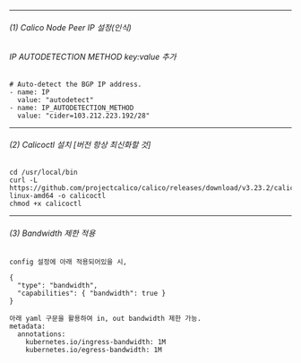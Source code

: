 

---
###### (1) Calico Node Peer IP 설정(인식)

###### IP AUTODETECTION METHOD key:value 추가
```
# Auto-detect the BGP IP address.
- name: IP
  value: "autodetect"
- name: IP_AUTODETECTION_METHOD
  value: "cider=103.212.223.192/28"
```

---

###### (2) Calicoctl 설치 [버전 항상 최신화할 것]
```
cd /usr/local/bin
curl -L https://github.com/projectcalico/calico/releases/download/v3.23.2/calicoctl-linux-amd64 -o calicoctl
chmod +x calicoctl
```

---

###### (3) Bandwidth 제한 적용
```
config 설정에 아래 적용되어있을 시,

{
  "type": "bandwidth",
  "capabilities": { "bandwidth": true }
}

아래 yaml 구문을 활용하여 in, out bandwidth 제한 가능.
metadata:
  annotations:
    kubernetes.io/ingress-bandwidth: 1M
    kubernetes.io/egress-bandwidth: 1M
```

